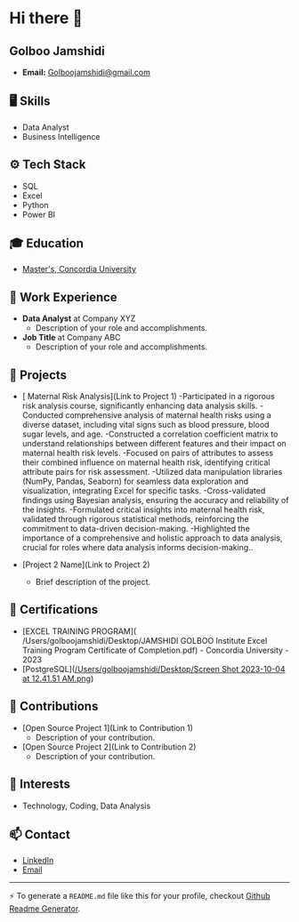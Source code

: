 # Hi there 👋
## Golboo Jamshidi

- **Email:** Golboojamshidi@gmail.com

## 🖥 Skills
- Data Analyst
- Business Intelligence

## ⚙️ Tech Stack
- SQL
- Excel
- Python
- Power BI

## 🎓 Education
- [Master's, Concordia University](https://www.concordia.ca/)

## 💼 Work Experience
- **Data Analyst** at Company XYZ
  - Description of your role and accomplishments.
- **Job Title** at Company ABC
  - Description of your role and accomplishments.

## 🚀 Projects
- [ Maternal Risk Analysis](Link to Project 1)
  -Participated in a rigorous risk analysis course, significantly enhancing data analysis skills.
  -Conducted comprehensive analysis of maternal health risks using a diverse dataset, including vital signs such as blood pressure, blood sugar levels, and age.
  -Constructed a correlation coefficient matrix to understand relationships between different features and their impact on maternal health risk levels.
  -Focused on pairs of attributes to assess their combined influence on maternal health risk, identifying critical attribute pairs for risk assessment.
  -Utilized data manipulation libraries (NumPy, Pandas, Seaborn) for seamless data exploration and visualization, integrating Excel for specific tasks.
  -Cross-validated findings using Bayesian analysis, ensuring the accuracy and reliability of the insights.
  -Formulated critical insights into maternal health risk, validated through rigorous statistical methods, reinforcing the commitment to data-driven decision-making.
  -Highlighted the importance of a comprehensive and holistic approach to data analysis, crucial for roles where data analysis informs decision-making..
- [Project 2 Name](Link to Project 2)
  
  - Brief description of the project.

## 🏅 Certifications
- [EXCEL TRAINING PROGRAM]( /Users/golboojamshidi/Desktop/JAMSHIDI GOLBOO Institute Excel Training Program Certificate of Completion.pdf) - Concordia University  - 2023
- [PostgreSQL]([/Users/golboojamshidi/Desktop/Screen Shot 2023-10-04 at 12.41.51 AM.png](https://imgur.com/WaqJDT7))

## 🤝 Contributions
- [Open Source Project 1](Link to Contribution 1)
  - Description of your contribution.
- [Open Source Project 2](Link to Contribution 2)
  - Description of your contribution.

## 💬 Interests
- Technology, Coding, Data Analysis



## 📫 Contact
- [LinkedIn](www.linkedin.com/in/golboo-jamshidi)
- [Email](Golboojamshidi@gmail.com)




---
:zap: To generate a `README.md` file like this for your profile, checkout [Github Readme Generator](https://hejazizo-github-profile-readme-srcstreamlit-app-i6skm7.streamlit.app/).
